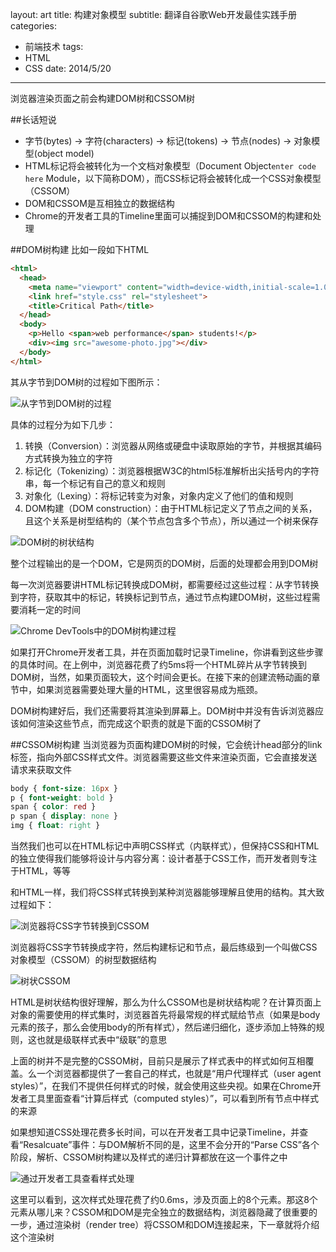 layout: art
title: 构建对象模型
subtitle: 翻译自谷歌Web开发最佳实践手册
categories: 
- 前端技术
tags: 
- HTML
- CSS
date: 2014/5/20
---

浏览器渲染页面之前会构建DOM树和CSSOM树
<!-- more -->

##长话短说
* 字节(bytes) → 字符(characters) → 标记(tokens) → 节点(nodes) → 对象模型(object model)
* HTML标记将会被转化为一个文档对象模型（Document Object`enter code here` Module，以下简称DOM），而CSS标记将会被转化成一个CSS对象模型（CSSOM）
* DOM和CSSOM是互相独立的数据结构
* Chrome的开发者工具的Timeline里面可以捕捉到DOM和CSSOM的构建和处理

##DOM树构建
比如一段如下HTML
```html
<html>
  <head>
    <meta name="viewport" content="width=device-width,initial-scale=1.0">
    <link href="style.css" rel="stylesheet">
    <title>Critical Path</title>
  </head>
  <body>
    <p>Hello <span>web performance</span> students!</p>
    <div><img src="awesome-photo.jpg"></div>
  </body>
</html>
```

其从字节到DOM树的过程如下图所示：

![从字节到DOM树的过程](http://skyinlayerblog.qiniudn.com/blog/img/2014-5-20/1.png)

具体的过程分为如下几步：
1. 转换（Conversion）：浏览器从网络或硬盘中读取原始的字节，并根据其编码方式转换为独立的字符
2. 标记化（Tokenizing）：浏览器根据W3C的html5标准解析出尖括号内的字符串，每一个标记有自己的意义和规则
3. 对象化（Lexing）：将标记转变为对象，对象内定义了他们的值和规则
4. DOM构建（DOM construction）：由于HTML标记定义了节点之间的关系，且这个关系是树型结构的（某个节点包含多个节点），所以通过一个树来保存

![DOM树的树状结构](http://skyinlayerblog.qiniudn.com/blog/img/2014-5-20/2.png)

整个过程输出的是一个DOM，它是网页的DOM树，后面的处理都会用到DOM树

每一次浏览器要讲HTML标记转换成DOM树，都需要经过这些过程：从字节转换到字符，获取其中的标记，转换标记到节点，通过节点构建DOM树，这些过程需要消耗一定的时间

![Chrome DevTools中的DOM树构建过程](http://skyinlayerblog.qiniudn.com/blog/img/2014-5-20/3.png)

如果打开Chrome开发者工具，并在页面加载时记录Timeline，你讲看到这些步骤的具体时间。在上例中，浏览器花费了约5ms将一个HTML碎片从字节转换到DOM树，当然，如果页面较大，这个时间会更长。在接下来的创建流畅动画的章节中，如果浏览器需要处理大量的HTML，这里很容易成为瓶颈。

DOM树构建好后，我们还需要将其渲染到屏幕上。DOM树中并没有告诉浏览器应该如何渲染这些节点，而完成这个职责的就是下面的CSSOM树了

##CSSOM树构建
当浏览器为页面构建DOM树的时候，它会统计head部分的link标签，指向外部CSS样式文件。浏览器需要这些文件来渲染页面，它会直接发送请求来获取文件

```css
body { font-size: 16px }
p { font-weight: bold }
span { color: red }
p span { display: none }
img { float: right }
```

当然我们也可以在HTML标记中声明CSS样式（内联样式），但保持CSS和HTML的独立使得我们能够将设计与内容分离：设计者基于CSS工作，而开发者则专注于HTML，等等

和HTML一样，我们将CSS样式转换到某种浏览器能够理解且使用的结构。其大致过程如下：

![浏览器将CSS字节转换到CSSOM](http://skyinlayerblog.qiniudn.com/blog/img/2014-5-20/4.png)

浏览器将CSS字节转换成字符，然后构建标记和节点，最后练级到一个叫做CSS对象模型（CSSOM）的树型数据结构

![树状CSSOM](http://skyinlayerblog.qiniudn.com/blog/img/2014-5-20/5.png)

HTML是树状结构很好理解，那么为什么CSSOM也是树状结构呢？在计算页面上对象的需要使用的样式集时，浏览器首先将最常规的样式赋给节点（如果是body元素的孩子，那么会使用body的所有样式），然后递归细化，逐步添加上特殊的规则，这也就是级联样式表中“级联”的意思

上面的树并不是完整的CSSOM树，目前只是展示了样式表中的样式如何互相覆盖。么一个浏览器都提供了一套自己的样式，也就是“用户代理样式（user agent styles）”，在我们不提供任何样式的时候，就会使用这些央视。如果在Chrome开发者工具里面查看“计算后样式（computed styles）”，可以看到所有节点中样式的来源

如果想知道CSS处理花费多长时间，可以在开发者工具中记录Timeline，并查看“Resalcuate”事件：与DOM解析不同的是，这里不会分开的“Parse CSS”各个阶段，解析、CSSOM树构建以及样式的递归计算都放在这一个事件之中

![通过开发者工具查看样式处理](http://skyinlayerblog.qiniudn.com/blog/img/2014-5-20/6.png)

这里可以看到，这次样式处理花费了约0.6ms，涉及页面上的8个元素。那这8个元素从哪儿来？CSSOM和DOM是完全独立的数据结构，浏览器隐藏了很重要的一步，通过渲染树（render tree）将CSSOM和DOM连接起来，下一章就将介绍这个渲染树

